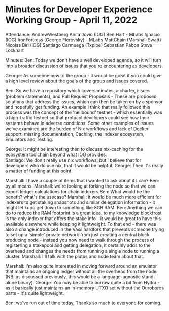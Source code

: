 # Minutes for Developer Experience Working Group - April 11, 2022


Attendance:
AndrewWestberg
Anita Jovic (IOG)
Ben Hart - MLabs
Ignacio (IOG)
IronFortress (George Flerovsky) - MLabs
MattChain (Marshall Swatt)
Nicolas Biri (IOG)
Santiago Carmuega (Txpipe)
Sebastian Pabon
Steve Lockhart


Minutes:
Ben: Today we don't have a well developed agenda, so it will turn into a broader discussion of issues that you're encountering as developers.

George: As someone new to the group - it would be great if you could give a high level review about the goals of the group and issues covered.

Ben: So we have a repository which covers minutes, a charter, issues (problem statements), and Pull Request Proposals - These are proposed solutions that address the issues, which can then be taken on by a sponsor and hopefully get funding.  An example I think that really followed this process was the concept of the 'hellbound' testnet - which essentially was a high-traffic testnet so that protocol developers could see how their systems behave in adverse conditions. Some other examples of issues we've examined are the burden of Nix workflows and lack of Docker support, missing documentation, Caching, the Indexer ecosystem, Emulators and Testing.

George: It might be interesting then to discuss nix-caching for the ecosystem toolchain beyond what IOG provides.  
Santiago: We don't really use nix workflows, but I believe that for developers who do use nix, that it would be helpful.
George: Then it's really a matter of funding at this point.

Marshall: I have a couple of items that i wanted to ask about if I can?
Ben: by all means.
Marshall: we're looking at forking the node so that we can export ledger calculations for chain indexers
Ben: What would be the benefit? what's the usecase?
Marshall: it would be much more efficient for indexers to get staking snapshots and similar delegation information - it might let kupo get down to something like 8GB RAM.
Ben: Anything we can do to reduce the RAM footprint is a great idea.  to my knowledge blockfrost is the only indexer that offers the stake info - it would be great to have this available elsewhere while keeping it lightweight. To that end - there was also a change introduced in the Vasil hardfork that prevents someone trying to set up a 'simple' private network from just creating a central block producing node - instead you now need to walk through the process of registering a stakepool and getting delegation, it certainly adds to the overhead and changes the needs from running a single node to running a cluster.
Marshall: I'll talk with the plutus and node team about that.


Marshall: I'm also quite interested in moving forward around an emulator that maintains an ongoing ledger without all the overhead from the node. (NB: as discussed previously, this would be a language-agnostic stand-alone binary).
George: You may be able to borrow quite a bit from Hydra - as it basically just maintains an in-memory UTXO set without the Ouroboros parts - it's quite lightweight.


Ben: we've run out of time today, Thanks so much to everyone for coming.
